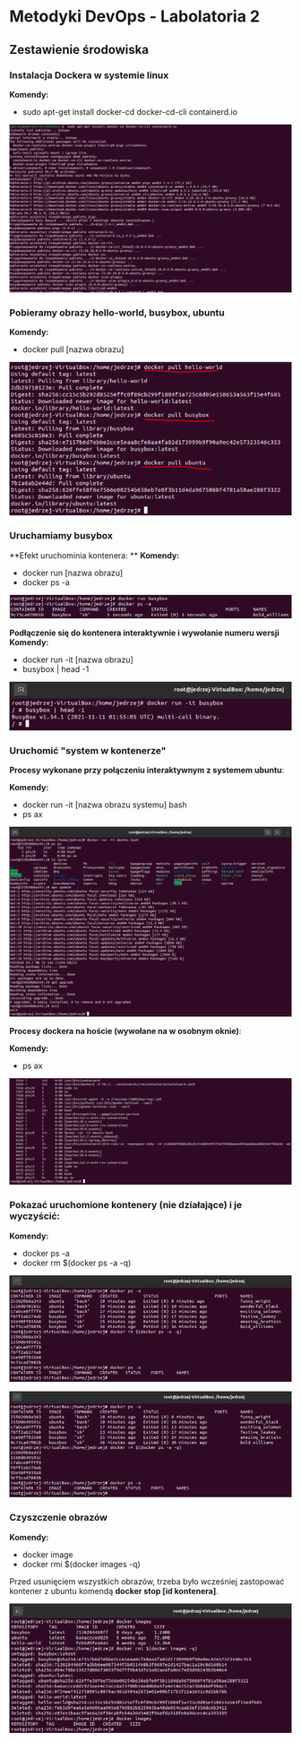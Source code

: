 # Metodyki DevOps - Labolatoria 2

## Zestawienie środowiska

### Instalacja Dockera w systemie linux

**Komendy:**
- sudo apt-get install docker-cd docker-cd-cli containerd.io

![Ściąganie dockera](screenshots/1.PNG)

### Pobieramy obrazy hello-world, busybox, ubuntu

**Komendy:**
- docker pull [nazwa obrazu]

![Ściąganie obrazów](screenshots/2.PNG)

### Uruchamiamy busybox
**Efekt uruchominia kontenera: **
**Komendy:**
- docker run [nazwa obrazu]
- docker ps -a

![Efekt uruchomienia konenera](screenshots/3.PNG)

**Podłączenie się do kontenera interaktywnie i wywołanie numeru wersji**
**Komendy:**
- docker run -it [nazwa obrazu]
- busybox | head -1

![Połączenie interaktywne z kontenerem](screenshots/4.PNG)

### Uruchomić "system w kontenerze"

**Procesy wykonane przy połączeniu interaktywnym z systemem ubuntu**:

**Komendy:**
- docker run -it [nazwa obrazu systemu] bash
- ps ax

![Połączenie interaktywne z kontenerem2](screenshots/5.PNG)

**Procesy dockera na hoście (wywołane na w osobnym oknie)**:

**Komendy:**
- ps ax

![Procesy dockera na hoście](screenshots/6.PNG)

### Pokazać uruchomione kontenery (nie działające) i je wyczyścić:

**Komendy:**
- docker ps -a
- docker rm $(docker ps -a -q)

![Usunięcie niedziałających kontenerów](screenshots/7.PNG)

![Pokazanie niedziałających obrazów i czyszczenie ich](screenshots/7.PNG)

### Czyszczenie obrazów

**Komendy:**
- docker image
- docker rmi $(docker images -q)

Przed usunięciem wszystkich obrazów, trzeba było wcześniej zastopować kontener z ubuntu komendą **docker stop [id kontenera]**.

![Procesy dockera na hoście](screenshots/8.PNG)

